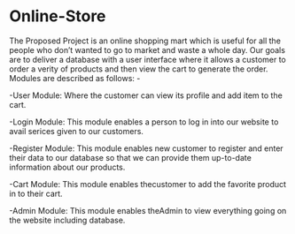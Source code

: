 # Online-Store

The Proposed Project is an online shopping mart which is useful for all the people who don’t wanted to go to market and waste a whole day. Our goals are to deliver a database with a user interface where it allows a customer to order a verity of products and then view the cart to generate the order. Modules are described as follows: -

-User Module:
Where the customer can view its profile and add item to the cart.

-Login Module:
This module enables a person to log in into our website to avail serices given to our customers.

-Register Module:
This module enables new customer to register and enter their data to our database so that we can provide them up-to-date information about our products.

-Cart Module:
This module enables thecustomer to add the favorite product in to their cart.

-Admin Module:
This module enables theAdmin to view everything going on the website including database.

